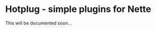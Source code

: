 Hotplug - simple plugins for Nette
==================================

This will be documented soon...
